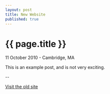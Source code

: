 ```yaml
---
layout: post
title: New Website
published: true
---
```


{{ page.title }}
================

<p class="meta">11 October 2010 - Cambridge, MA</p>

This is an example post, and is not very exciting.

--

[Visit the old site](http://www.richardhenrywest.com/Psychard/)